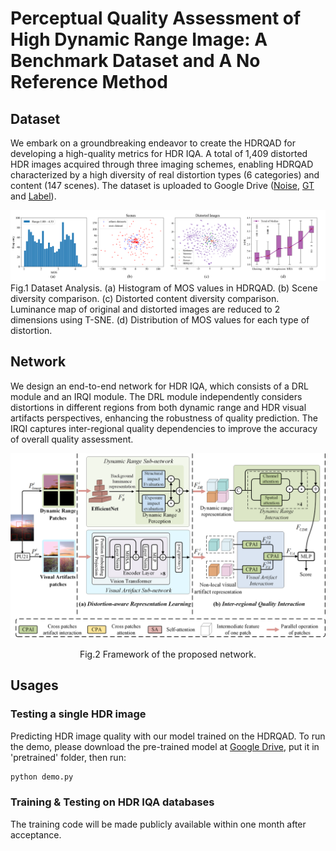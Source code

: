 # Perceptual Quality Assessment of High Dynamic Range Image: A Benchmark Dataset and A No Reference Method
## Dataset
We embark on a groundbreaking endeavor to create the HDRQAD for developing a high-quality metrics for HDR IQA. A total of 1,409 distorted HDR images acquired through three imaging schemes, enabling HDRQAD characterized by a high diversity of real distortion types (6 categories) and content (147 scenes). The dataset is uploaded to Google Drive ([Noise](https://drive.google.com/file/d/1ZXe9eKV7cM9alqHr3je5SCrX1wPemxjB/view?usp=drive_link), [GT](https://drive.google.com/file/d/1-3tgcBvM5uFosFqCLC9NeAJBP80HF9vg/view?usp=drive_link) and [Label](https://drive.google.com/file/d/1DCitKOJOkXeBtoUJJtlxECKwpp6ilVtx/view?usp=drive_link)).

![](./Images/Analysis_Dataset.png)
Fig.1 Dataset Analysis. (a) Histogram of MOS values in HDRQAD. (b) Scene diversity comparison. (c) Distorted content diversity comparison. Luminance map of original and distorted images are reduced to 2 dimensions using T-SNE. (d) Distribution of MOS values for each type of distortion.
## Network
We design an end-to-end network for HDR IQA, which consists of a DRL module and an IRQI module. The DRL module independently considers distortions in different regions from both dynamic range and HDR visual artifacts perspectives, enhancing the robustness of quality prediction. The IRQI captures inter-regional quality dependencies to improve the accuracy of overall quality assessment. 

![](./Images/framework.png)
<p align="center">
  Fig.2 Framework of the proposed network.
</p>

## Usages
### Testing a single HDR image
Predicting HDR image quality with our model trained on the HDRQAD.
To run the demo, please download the pre-trained model at [Google Drive](https://drive.google.com/file/d/1nTjwVU8Bbkvj9rauL7RRu1mfZPiWEa1h/view?usp=drive_link), put it in 'pretrained' folder, then run:
```python
python demo.py
```
### Training & Testing on HDR IQA databases
The training code will be made publicly available within one month after acceptance.


